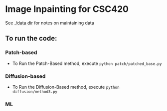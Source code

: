 # Image Inpainting for CSC420

See [./data dir](./data/README.md) for notes on maintaining data


## To run the code:

### Patch-based
- To Run the Patch-Based method, execute `python patch/patched_base.py`

### Diffusion-based
- To Run the Diffusion-Based method, execute `python diffusion/method3.py`

### ML
